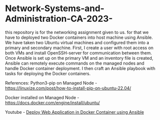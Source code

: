 # Network-Systems-and-Administration-CA-2023-
this repository is for the networking assignment given to us. 
for that we have to deployed two Docker containers into host machine using Ansible. We have taken two Ubuntu virtual machines and configured them into a primary and secondary machine.  First, I create a user with root access on both VMs and install OpenSSH-server for communication between them. Once Ansible is set up on the primary VM and an inventory file is created, Ansible can remotely execute commands on the managed nodes and handle Docker container deployment. I then craft an Ansible playbook with tasks for deploying the Docker containers.

References: 
Python3-pip on Managed Node - https://linuxize.com/post/how-to-install-pip-on-ubuntu-22.04/

Docker installed on Managed Node - https://docs.docker.com/engine/install/ubuntu/

Youtube - [Deploy Web Application in Docker Container using Ansible](https://youtu.be/u-_uGO95xco?si=kgukamM-HGlrWLSq)
